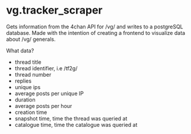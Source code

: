 # vg.tracker_scraper

Gets information from the 4chan API for /vg/ and writes to a postgreSQL database. Made with the intention of creating a frontend to visualize data about /vg/ generals.

What data?

* thread title
* thread identifier, i.e /tf2g/
* thread number
* replies
* unique ips
* average posts per unique IP
* duration
* average posts per hour
* creation time
* snapshot time, time the thread was queried at
* catalogue time, time the catalogue was queried at

